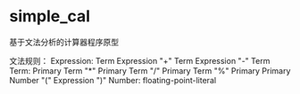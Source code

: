 simple_cal
==========

基于文法分析的计算器程序原型

文法规则：
Expression:
	Term
	Expression "+" Term
	Expression "-" Term
Term:
	Primary
	Term "*" Primary
	Term "/" Primary
 	Term "%" Primary
Primary
	Number
	"(" Expression ")"
Number:
	floating-point-literal
